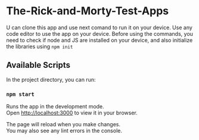 # The-Rick-and-Morty-Test-Apps

U can clone this app and use next comand to run it on your device.
Use any code editor to use the app on your device.
Before using the commands, you need to check if node and JS are installed on your device, and also initialize the libraries using `npm init`

## Available Scripts

In the project directory, you can run:

### `npm start`

Runs the app in the development mode.\
Open [http://localhost:3000](http://localhost:3000) to view it in your browser.

The page will reload when you make changes.\
You may also see any lint errors in the console.
